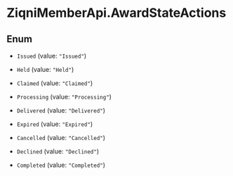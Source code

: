 # ZiqniMemberApi.AwardStateActions

## Enum


* `Issued` (value: `"Issued"`)

* `Held` (value: `"Held"`)

* `Claimed` (value: `"Claimed"`)

* `Processing` (value: `"Processing"`)

* `Delivered` (value: `"Delivered"`)

* `Expired` (value: `"Expired"`)

* `Cancelled` (value: `"Cancelled"`)

* `Declined` (value: `"Declined"`)

* `Completed` (value: `"Completed"`)


